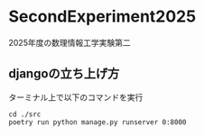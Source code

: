# SecondExperiment2025
2025年度の数理情報工学実験第二  

## djangoの立ち上げ方
ターミナル上で以下のコマンドを実行
```
cd ./src
poetry run python manage.py runserver 0:8000
```

